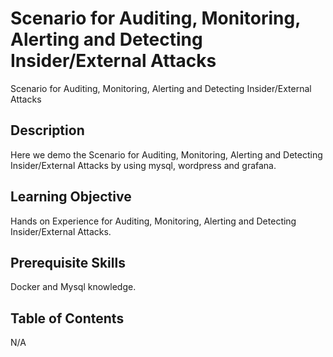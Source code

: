 # Scenario for Auditing, Monitoring, Alerting and Detecting Insider/External Attacks

Scenario for Auditing, Monitoring, Alerting and Detecting Insider/External Attacks

## Description

Here we demo the Scenario for Auditing, Monitoring, Alerting and Detecting Insider/External Attacks by using mysql, wordpress and grafana.

## Learning Objective

Hands on Experience for Auditing, Monitoring, Alerting and Detecting Insider/External Attacks.

## Prerequisite Skills

Docker and Mysql knowledge.

## Table of Contents

N/A